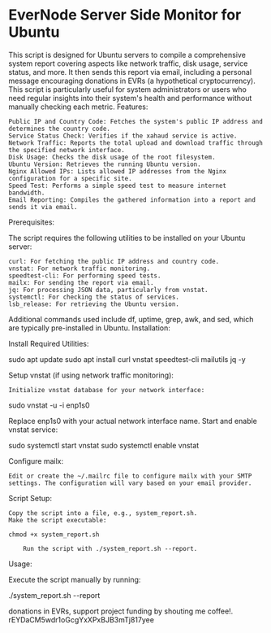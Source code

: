 # EverNode Server Side Monitor for Ubuntu

This script is designed for Ubuntu servers to compile a comprehensive system report covering aspects like network traffic, disk usage, service status, and more. It then sends this report via email, including a personal message encouraging donations in EVRs (a hypothetical cryptocurrency). This script is particularly useful for system administrators or users who need regular insights into their system's health and performance without manually checking each metric.
Features:

    Public IP and Country Code: Fetches the system's public IP address and determines the country code.
    Service Status Check: Verifies if the xahaud service is active.
    Network Traffic: Reports the total upload and download traffic through the specified network interface.
    Disk Usage: Checks the disk usage of the root filesystem.
    Ubuntu Version: Retrieves the running Ubuntu version.
    Nginx Allowed IPs: Lists allowed IP addresses from the Nginx configuration for a specific site.
    Speed Test: Performs a simple speed test to measure internet bandwidth.
    Email Reporting: Compiles the gathered information into a report and sends it via email.
    

Prerequisites:

The script requires the following utilities to be installed on your Ubuntu server:

    curl: For fetching the public IP address and country code.
    vnstat: For network traffic monitoring.
    speedtest-cli: For performing speed tests.
    mailx: For sending the report via email.
    jq: For processing JSON data, particularly from vnstat.
    systemctl: For checking the status of services.
    lsb_release: For retrieving the Ubuntu version.

Additional commands used include df, uptime, grep, awk, and sed, which are typically pre-installed in Ubuntu.
Installation:

Install Required Utilities:

sudo apt update
sudo apt install curl vnstat speedtest-cli mailutils jq -y

Setup vnstat (if using network traffic monitoring):

    Initialize vnstat database for your network interface:

sudo vnstat -u -i enp1s0

Replace enp1s0 with your actual network interface name.
Start and enable vnstat service:

sudo systemctl start vnstat
sudo systemctl enable vnstat

Configure mailx:

    Edit or create the ~/.mailrc file to configure mailx with your SMTP settings. The configuration will vary based on your email provider.

Script Setup:

    Copy the script into a file, e.g., system_report.sh.
    Make the script executable:

    chmod +x system_report.sh

        Run the script with ./system_report.sh --report.

Usage:

Execute the script manually by running:

./system_report.sh --report


donations in EVRs, support project funding by shouting me coffee!. rEYDaCM5wdr1oGcgYxXPxBJB3mTj817yee
